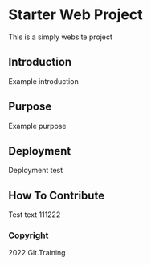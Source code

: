 # Starter Web Project

This is a simply website project

## Introduction

Example introduction

## Purpose

Example purpose

## Deployment

Deployment test

## How To Contribute

Test text 111222

### Copyright

2022 Git.Training